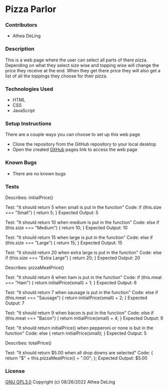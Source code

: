 # Pizza Parlor

### Contributors
  * Athea DeLing

### Description
  This is a web page where the user can select all parts of there pizza. Depending on what they select size wise and topping wise will change the price they receive at the end. When they get there price they will also get a list of all the toppings they choose for their pizza.

### Technologies Used
  * HTML
  * CSS
  * JavaScript

### Setup Instructions
  There are a couple ways you can choose to set up this web page
  * Clone the repository from the GitHub repository to your local desktop
  * Open the created [GitHub](https://aldeling.github.io/pizza-parlor/) pages link to access the web page

### Known Bugs
  * There are no known bugs

### Tests
Describes: initialPrice()

Test: "It should return 5 when small is put in the function"
Code:
if (this.size === "Small") {
return 5;
}
Expected Output: 5

Test: "It should return 10 when medium is put in the function"
Code:
else if (this.size === "Medium") {
  return 10;
}
Expected Output: 10

Test: "It should return 15 when large is put in the function"
Code:
else if (this.size === "Large") {
  return 15;
}
Expected Output: 15

Test: "It should return 20 when extra large is put in the function"
Code:
else if (this.size === "Extra Large") {
  return 20;
}
Expected Output: 20

Describes: pizzaMeatPrice()

Test: "It should return 6 when ham is put in the function"
Code:
if (this.meat === "Ham") {
  return initialPrice(small) + 1;
}
Expected Output: 6

Test: "It should return 7 when sausage is put in the function"
Code:
else if (this.meat === "Sausage") {
  return initialPrice(small) + 2;
}
Expected Output: 7

Test: "It should return 9 when bacon is put in the function"
Code:
else if (this.meat === "Bacon") {
  return initialPrice(small) + 4;
}
Expected Output: 9

Test: "It should return initialPrice() when pepperoni or none is but in the function"
Code:
else {
  return initialPrice(small);
}
Expected Output: 5

Describes: totalPrice()

Test: "It should return $5.00 when all drop downs are selected"
Code:
{ return "$" + this.pizzaMeatPrice() + ".00";
};
Expected Output: $5.00


### License
  [GNU GPL3.0](https://choosealicense.com/licenses/gpl-3.0/) Copyright (c) 08/26/2022 Athea DeLing